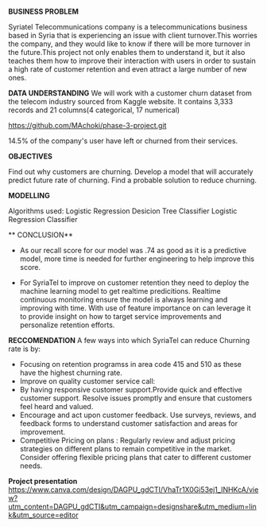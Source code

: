 **BUSINESS PROBLEM**

Syriatel Telecommunications company is a telecommunications business based in Syria that is experiencing an issue with client turnover.This worries the company, and they would like to know if there will be more turnover in the future.This project not only enables them to understand it, but it also teaches them how to improve their interaction with users in order to sustain a high rate of customer retention and even attract a large number of new ones.

**DATA UNDERSTANDING**
We will work with a customer churn dataset from the telecom industry sourced from Kaggle website.
It contains 3,333 records and 21 columns(4 categorical, 17 numerical)

https://github.com/MAchoki/phase-3-project.git


14.5% of the company's user have left or churned from their services.

**OBJECTIVES**

Find out why customers are churning.
Develop a model that will accurately predict future rate of churning.
Find a probable solution to reduce churning.

**MODELLING**

Algorithms used:
Logistic Regression
Desicion Tree Classifier
Logistic Regression Classifier

** CONCLUSION**

- As our recall score for our model was .74 as good as it is a predictive model, more time is needed for further engineering to help improve this score.

- For SyriaTel to improve on customer retention they need to deploy the machine learning model to get realtime predicitions.
Realtime continuous monitoring ensure the model is always learning and improving with time. With use of feature importance on can leverage it to provide insight on how to target service improvements and personalize retention efforts.

**RECCOMENDATION**
A few ways into which SyriaTel can reduce Churning rate is by:
- Focusing on retention programss in area code 415 and 510 as these have the highest churning rate.
- Improve on quality customer service call:
- By having responsive customer support.Provide quick and effective customer support. Resolve issues promptly and ensure that customers feel heard and valued.
- Encourage and act upon customer feedback. Use surveys, reviews, and feedback forms to understand customer satisfaction and areas for improvement.
- Competitive Pricing on plans : Regularly review and adjust pricing strategies on different plans to remain competitive in the market. Consider offering flexible pricing plans that cater to different customer needs.

**Project presentation**
https://www.canva.com/design/DAGPU_gdCTI/VhaTr1X0Gi53ej1_INHKcA/view?utm_content=DAGPU_gdCTI&utm_campaign=designshare&utm_medium=link&utm_source=editor